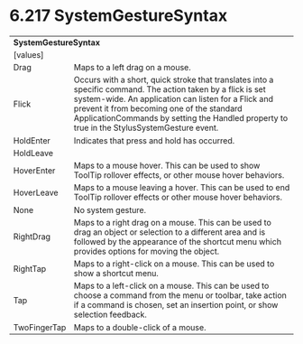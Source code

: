 <html dir="LTR" xmlns:mshelp="http://msdn.microsoft.com/mshelp" xmlns:ddue="http://ddue.schemas.microsoft.com/authoring/2003/5" xmlns:xlink="http://www.w3.org/1999/xlink" xmlns:tool="http://www.microsoft.com/tooltip">

<body>
 <input type="hidden" id="userDataCache" class="userDataStyle">
 <input type="hidden" id="hiddenScrollOffset">
 <img id="dropDownImage" style="display:none; height:0; width:0;" src="../local/drpdown.gif">
 <img id="dropDownHoverImage" style="display:none; height:0; width:0;" src="../local/drpdown_orange.gif">
 <img id="collapseImage" style="display:none; height:0; width:0;" src="../local/collapse.gif">
 <img id="expandImage" style="display:none; height:0; width:0;" src="../local/exp.gif">
 <img id="collapseAllImage" style="display:none; height:0; width:0;" src="../local/collall.gif">
 <img id="expandAllImage" style="display:none; height:0; width:0;" src="../local/expall.gif">
 <img id="copyImage" style="display:none; height:0; width:0;" src="../local/copycode.gif">
 <img id="copyHoverImage" style="display:none; height:0; width:0;" src="../local/copycodeHighlight.gif">
 <div id="header"><h1 class="heading">6.217 SystemGestureSyntax</h1></div>

 <div id="mainSection">
 <div id="mainBody">
 <div id="allHistory" class="saveHistory" onsave="saveAll()" onload="loadAll()"></div>
 <p xmlns:wsd="http://wsdev.schemas.microsoft.com/authoring/2008/2" xmlns:msxsl="urn:schemas-microsoft-com:xslt" xmlns:script="urn:script" xmlns:build="urn:build">
 </p>
 <div id="sectionSection0" class="section" name="collapseableSection">
 <content xmlns="http://ddue.schemas.microsoft.com/authoring/2003/5" xmlns:wsd="http://wsdev.schemas.microsoft.com/authoring/2008/2" xmlns:msxsl="urn:schemas-microsoft-com:xslt" xmlns:script="urn:script" xmlns:build="urn:build">
 </content>
 </div>
 <div id="sectionSection1" class="section" name="collapseableSection">
 <content xmlns="http://ddue.schemas.microsoft.com/authoring/2003/5" xmlns:wsd="http://wsdev.schemas.microsoft.com/authoring/2008/2" xmlns:msxsl="urn:schemas-microsoft-com:xslt" xmlns:script="urn:script" xmlns:build="urn:build">
 <table class="ProtocolAuthoredTable" xmlns="">
 <tr><td colspan="2">
 <b>
SystemGestureSyntax </b>
 </td>
 </tr>
 <tr><td><div class="indent0">[values]</div></td>
 <td> </td>
 </tr>
 <tr><td><div class="indent2">Drag</div></td>
 <td>Maps to a left drag on a mouse. </td>
 </tr>
 <tr><td><div class="indent2">Flick</div></td>
 <td>Occurs with a short, quick stroke that translates into a specific command. The action taken by a flick is set system-wide. An application can listen for a Flick and prevent it from becoming one of the standard ApplicationCommands by setting the Handled property to true in the StylusSystemGesture event. </td>
 </tr>
 <tr><td><div class="indent2">HoldEnter</div></td>
 <td>Indicates that press and hold has occurred. </td>
 </tr>
 <tr><td><div class="indent2">HoldLeave</div></td>
 <td> </td>
 </tr>
 <tr><td><div class="indent2">HoverEnter</div></td>
 <td>Maps to a mouse hover. This can be used to show ToolTip rollover effects, or other mouse hover behaviors. </td>
 </tr>
 <tr><td><div class="indent2">HoverLeave</div></td>
 <td>Maps to a mouse leaving a hover. This can be used to end ToolTip rollover effects or other mouse hover behaviors. </td>
 </tr>
 <tr><td><div class="indent2">None</div></td>
 <td>No system gesture. </td>
 </tr>
 <tr><td><div class="indent2">RightDrag</div></td>
 <td>Maps to a right drag on a mouse. This can be used to drag an object or selection to a different area and is followed by the appearance of the shortcut menu which provides options for moving the object. </td>
 </tr>
 <tr><td><div class="indent2">RightTap</div></td>
 <td>Maps to a right-click on a mouse. This can be used to show a shortcut menu. </td>
 </tr>
 <tr><td><div class="indent2">Tap</div></td>
 <td>Maps to a left-click on a mouse. This can be used to choose a command from the menu or toolbar, take action if a command is chosen, set an insertion point, or show selection feedback. </td>
 </tr>
 <tr><td><div class="indent2">TwoFingerTap</div></td>
 <td>Maps to a double-click of a mouse. </td>
 </tr>
</table>
 </content>
 </div>
 <!--[if gte IE 5]>
 <tool:tip element="languageFilterToolTip" avoidmouse="false"/>
 <![endif]-->
 </div>
 <a name="feedback"></a><span></span>
 </div>
</body></html>
